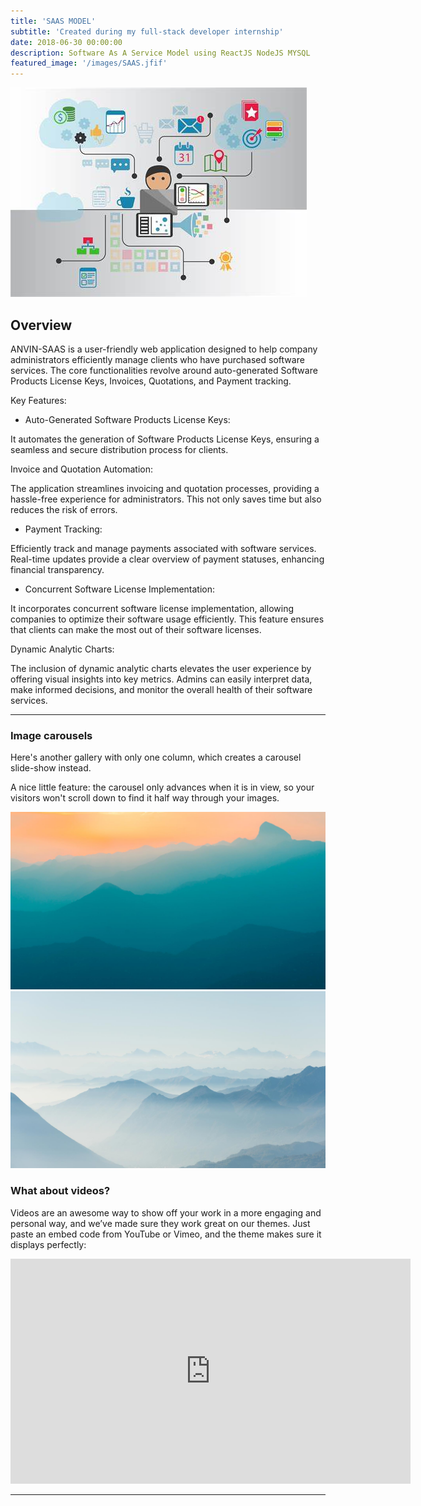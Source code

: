 ```yaml
---
title: 'SAAS MODEL'
subtitle: 'Created during my full-stack developer internship'
date: 2018-06-30 00:00:00
description: Software As A Service Model using ReactJS NodeJS MYSQL
featured_image: '/images/SAAS.jfif'
---
```


![](/images/SAAS.jfif)

## Overview

ANVIN-SAAS is a user-friendly web application designed to help company administrators efficiently manage clients who have purchased software services. The core functionalities revolve around auto-generated Software Products License Keys, Invoices, Quotations, and Payment tracking.

Key Features:

* Auto-Generated Software Products License Keys:

It automates the generation of Software Products License Keys, ensuring a seamless and secure distribution process for clients.

Invoice and Quotation Automation:

The application streamlines invoicing and quotation processes, providing a hassle-free experience for administrators. This not only saves time but also reduces the risk of errors.

* Payment Tracking:

Efficiently track and manage payments associated with software services. Real-time updates provide a clear overview of payment statuses, enhancing financial transparency.

* Concurrent Software License Implementation:

It incorporates concurrent software license implementation, allowing companies to optimize their software usage efficiently. This feature ensures that clients can make the most out of their software licenses.

Dynamic Analytic Charts:

The inclusion of dynamic analytic charts elevates the user experience by offering visual insights into key metrics. Admins can easily interpret data, make informed decisions, and monitor the overall health of their software services.


---

### Image carousels

Here's another gallery with only one column, which creates a carousel slide-show instead.

A nice little feature: the carousel only advances when it is in view, so your visitors won't scroll down to find it half way through your images.

<div class="gallery" data-columns="1">
	<img src="/images/demo/demo-landscape.jpg">
	<img src="/images/demo/demo-landscape-2.jpg">
</div>

### What about videos?

Videos are an awesome way to show off your work in a more engaging and personal way, and we’ve made sure they work great on our themes. Just paste an embed code from YouTube or Vimeo, and the theme makes sure it displays perfectly:

<iframe src="https://player.vimeo.com/video/148003889" width="640" height="360" frameborder="0" allowfullscreen></iframe>

---

